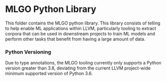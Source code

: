 # MLGO Python Library

This folder contains the MLGO python library. This library consists of telling
to help enable ML applications within LLVM, particularly tooling to extract
corpora that can be used in downstream projects to train ML models and perform
other tasks that benefit from having a large amount of data.

### Python Versioning

Due to type annotations, the MLGO tooling currently only supports a Python
version greater than 3.8, deviating from the current LLVM project-wide
minimum supported version of Python 3.6.
